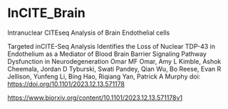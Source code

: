 # InCITE_Brain
Intranuclear CITEseq Analysis of Brain Endothelial cells

Targeted inCITE-Seq Analysis Identifies the Loss of Nuclear TDP-43 in Endothelium as a Mediator of Blood Brain Barrier Signaling Pathway Dysfunction in Neurodegeneration
Omar MF Omar, Amy L Kimble,  Ashok Cheemala, Jordan D Tyburski, Swati Pandey, Qian Wu,  Bo Reese, Evan R Jellison, Yunfeng Li, Bing Hao,  Riqiang Yan, Patrick A Murphy
doi: https://doi.org/10.1101/2023.12.13.571178


https://www.biorxiv.org/content/10.1101/2023.12.13.571178v1
